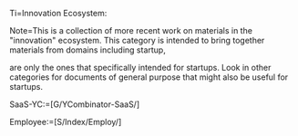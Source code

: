 Ti=Innovation Ecosystem:


Note=This is a collection of more recent work on materials in the "innovation" ecosystem.  This category is intended to bring together materials from domains including startup, 

are only the ones that specifically intended for startups.  Look in other categories for documents of general purpose that might also be useful for startups. 

SaaS-YC:=[G/YCombinator-SaaS/]


Employee:=[S/Index/Employ/]

